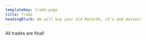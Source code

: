```yaml
---
templateKey: trade-page
title: Trade
headingBlurb: We will buy your old Records, cd's and movies!
---
```


All trades are final!
